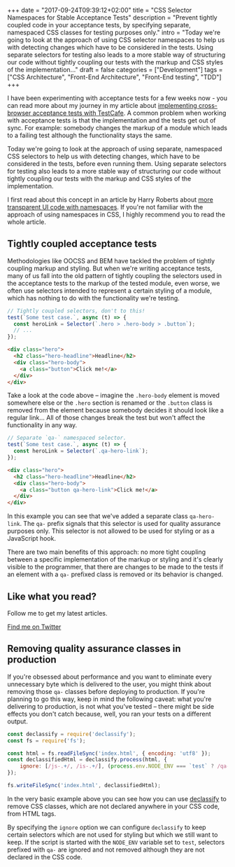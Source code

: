 +++
date = "2017-09-24T09:39:12+02:00"
title = "CSS Selector Namespaces for Stable Acceptance Tests"
description = "Prevent tightly coupled code in your acceptance tests, by specifying separate, namespaced CSS classes for testing purposes only."
intro = "Today we're going to look at the approach of using CSS selector namespaces to help us with detecting changes which have to be considered in the tests. Using separate selectors for testing also leads to a more stable way of structuring our code without tightly coupling our tests with the markup and CSS styles of the implementation..."
draft = false
categories = ["Development"]
tags = ["CSS Architecture", "Front-End Architecture", "Front-End testing", "TDD"]
+++

I have been experimenting with acceptance tests for a few weeks now - you can read more about my journey in my article about [implementing cross-browser acceptance tests with TestCafe](https://markus.oberlehner.net/blog/front-end-testing-cross-browser-acceptance-tests-with-testcafe-browserstack-and-npm-scripts/). A common problem when working with acceptance tests is that the implementation and the tests get out of sync. For example: somebody changes the markup of a module which leads to a failing test although the functionality stays the same.

Today we're going to look at the approach of using separate, namespaced CSS selectors to help us with detecting changes, which have to be considered in the tests, before even running them. Using separate selectors for testing also leads to a more stable way of structuring our code without tightly coupling our tests with the markup and CSS styles of the implementation.

I first read about this concept in an article by Harry Roberts about [more transparent UI code with namespaces](https://csswizardry.com/2015/03/more-transparent-ui-code-with-namespaces#qa-namespaces-qa-). If you're not familiar with the approach of using namespaces in CSS, I highly recommend you to read the whole article.

## Tightly coupled acceptance tests

Methodologies like OOCSS and BEM have tackled the problem of tightly coupling markup and styling. But when we're writing acceptance tests, many of us fall into the old pattern of tightly coupling the selectors used in the acceptance tests to the markup of the tested module, even worse, we often use selectors intended to represent a certain styling of a module, which has nothing to do with the functionality we're testing.

```js
// Tightly coupled selectors, don't to this!
test(`Some test case.`, async (t) => {
  const heroLink = Selector(`.hero > .hero-body > .button`);
  // ...
});
```

```html
<div class="hero">
  <h2 class="hero-headline">Headline</h2>
  <div class="hero-body">
    <a class="button">Click me!</a>
  </div>
</div>
```

Take a look at the code above – imagine the `.hero-body` element is moved somewhere else or the `.hero` section is renamed or the `.button` class is removed from the element because somebody decides it should look like a regular link... All of those changes break the test but won't affect the functionality in any way.

```js
// Separate `qa-` namespaced selector.
test(`Some test case.`, async (t) => {
  const heroLink = Selector(`.qa-hero-link`);
});
```

```html
<div class="hero">
  <h2 class="hero-headline">Headline</h2>
  <div class="hero-body">
    <a class="button qa-hero-link">Click me!</a>
  </div>
</div>
```

In this example you can see that we've added a separate class `qa-hero-link`. The `qa-` prefix signals that this selector is used for quality assurance purposes only. This selector is not allowed to be used for styling or as a JavaScript hook.

There are two main benefits of this approach: no more tight coupling between a specific implementation of the markup or styling and it's clearly visible to the programmer, that there are changes to be made to the tests if an element with a `qa-` prefixed class is removed or its behavior is changed.

<div class="c-content__broad">
  <div class="c-twitter-teaser">
    <div class="c-twitter-teaser__content">
      <h2 class="c-twitter-teaser__headline">Like what you read?</h2>
      <p class="c-twitter-teaser__body">
        Follow me to get my latest articles.
      </p>
      <a class="c-button c-button--outline c-twitter-teaser__button" rel="nofollow" href="https://twitter.com/maoberlehner" data-event-category="link" data-event-action="click: contact" data-event-label="Twitter (article content)">
        Find me on Twitter
      </a>
    </div>
  </div>
</div>

## Removing quality assurance classes in production

If you're obsessed about performance and you want to eliminate every unnecessary byte which is delivered to the user, you might think about removing those `qa-` classes before deploying to production. If you're planning to go this way, keep in mind the following caveat: what you're delivering to production, is not what you've tested – there might be side effects you don't catch because, well, you ran your tests on a different output.

```js
const declassify = require('declassify');
const fs = require('fs');

const html = fs.readFileSync('index.html', { encoding: 'utf8' });
const declassifiedHtml = declassify.process(html, {
	ignore: [/js-.+/, /is-.+/], (process.env.NODE_ENV === `test` ? /qa-.+/ : undefined),
});

fs.writeFileSync('index.html', declassifiedHtml);
```

In the very basic example above you can see how you can use [declassify](https://github.com/jrit/declassify) to remove CSS classes, which are not declared anywhere in your CSS code, from HTML tags.

By specifying the `ignore` option we can configure `declassify` to keep certain selectors which are not used for styling but which we still want to keep. If the script is started with the `NODE_ENV` variable set to `test`, selectors prefixed with `qa-` are ignored and not removed although they are not declared in the CSS code.
